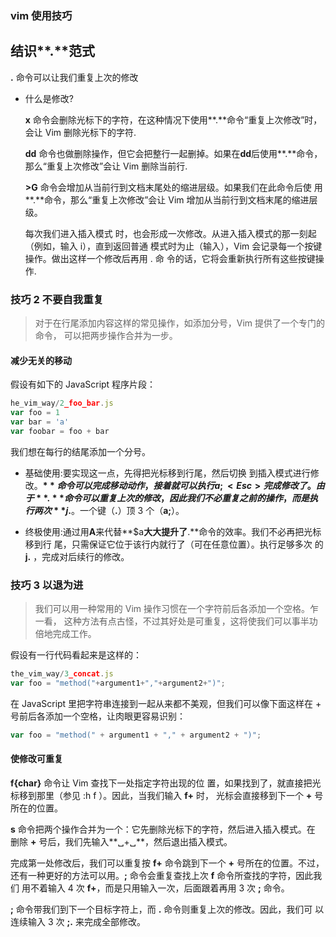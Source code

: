 ### vim 使用技巧

## 结识**.**范式

**.** 命令可以让我们重复上次的修改

- 什么是修改?

  **x** 命令会删除光标下的字符，在这种情况下使用**.**命令“重复上次修改”时， 会让 Vim 删除光标下的字符.

  **dd** 命令也做删除操作，但它会把整行一起删掉。如果在**dd**后使用**.**命令，那么“重复上次修改”会让 Vim 删除当前行.

  **>G** 命令会增加从当前行到文档末尾处的缩进层级。如果我们在此命令后使 用**.**命令，那么“重复上次修改”会让 Vim 增加从当前行到文档末尾的缩进层级。

  每次我们进入插入模式 时，也会形成一次修改。从进入插入模式的那一刻起（例如，输入 i），直到返回普通 模式时为止（输入<Esc>），Vim 会记录每一个按键操作。做出这样一个修改后再用 . 命 令的话，它将会重新执行所有这些按键操作.

### 技巧 2 不要自我重复

> 对于在行尾添加内容这样的常见操作，如添加分号，Vim 提供了一个专门的命令， 可以把两步操作合并为一步。

#### 减少无关的移动

假设有如下的 JavaScript 程序片段：

```js
he_vim_way/2_foo_bar.js
var foo = 1 
var bar = 'a' 
var foobar = foo + bar
```

我们想在每行的结尾添加一个分号。

* 基础使用:要实现这一点，先得把光标移到行尾，然后切换 到插入模式进行修改。**$** 命令可以完成移动动作，接着就可以执行 a;<Esc> 完成修改了。由于 **.** 命令可以重复上次的修改，因此我们不必重复之前的 操作，而是执行两次 **j$.**。一个键（**.**）顶 3 个（**a;<Esc>**）。

* 终极使用:通过用**A**来代替**$a**大大提升了**.**命令的效率。我们不必再把光标移到行 尾，只需保证它位于该行内就行了（可在任意位置）。执行足够多次 的 **j.** ，完成对后续行的修改。

### 技巧 3 以退为进

> 我们可以用一种常用的 Vim 操作习惯在一个字符前后各添加一个空格。乍一看， 这种方法有点古怪，不过其好处是可重复，这将使我们可以事半功倍地完成工作。

假设有一行代码看起来是这样的：

```js
the_vim_way/3_concat.js
var foo = "method("+argument1+","+argument2+")";
```

在 JavaScript 里把字符串连接到一起从来都不美观，但我们可以像下面这样在 + 号前后各添加一个空格，让肉眼更容易识别：

```js
var foo = "method(" + argument1 + "," + argument2 + ")";
```

#### 使修改可重复

**f{char}** 命令让 Vim 查找下一处指定字符出现的位 置，如果找到了，就直接把光标移到那里（参见 :h f ）。因此，当我们输入 **f+** 时， 光标会直接移到下一个 **+** 号所在的位置。

**s** 命令把两个操作合并为一个：它先删除光标下的字符，然后进入插入模式。在 删除 **+** 号后，我们先输入**␣+␣**，然后退出插入模式。

完成第一处修改后，我们可以重复按 **f+** 命令跳到下一个 **+** 号所在的位置。不过， 还有一种更好的方法可以用。**;** 命令会重复查找上次 **f** 命令所查找的字符，因此我们 用不着输入 4 次 **f+**，而是只用输入一次，后面跟着再用 3 次 **;** 命令。

**;** 命令带我们到下一个目标字符上，而 **.** 命令则重复上次的修改。因此，我们可 以连续输入 3 次 **;.** 来完成全部修改。

